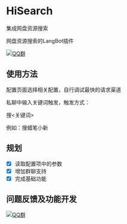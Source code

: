 # HiSearch

集成网盘资源搜索

网盘资源搜索的LangBot插件

[![QQ群](https://img.shields.io/badge/QQ群-965312424-green)](https://qm.qq.com/cgi-bin/qm/qr?k=en97YqjfYaLpebd9Nn8gbSvxVrGdIXy2&jump_from=webapi&authKey=41BmkEjbGeJ81jJNdv7Bf5EDlmW8EHZeH7/nktkXYdLGpZ3ISOS7Ur4MKWXC7xIx)


## 使用方法

配置页面选择相关配置，自行调试最快的请求渠道

私聊中输入关键词触发，触发方式：

搜<关键词>

例如：搜蜡笔小新

## 规划

- [x] 读取配置项中的参数
- [x] 增加群聊支持
- [x] 完成基础功能

## 问题反馈及功能开发

[![QQ群](https://img.shields.io/badge/QQ群-965312424-green)](https://qm.qq.com/cgi-bin/qm/qr?k=en97YqjfYaLpebd9Nn8gbSvxVrGdIXy2&jump_from=webapi&authKey=41BmkEjbGeJ81jJNdv7Bf5EDlmW8EHZeH7/nktkXYdLGpZ3ISOS7Ur4MKWXC7xIx)